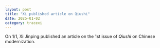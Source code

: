 ```yaml
---
layout: post
title: "Xi published article on Qiushi"
date: 2025-01-02
category: tracexi
---
```


On 1/1, Xi Jinping published an article on the 1st issue of *Qiushi* on Chinese modernization.
